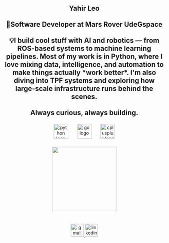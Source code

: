 <h2 align="center">Yahir Leo<br><br>🚀Software Developer at Mars Rover UdeGspace<br><br>💡I build cool stuff with AI and robotics — from ROS-based systems to machine learning pipelines. Most of my work is in Python, where I love mixing data, intelligence, and automation to make things actually *work better*. I'm also diving into TPF systems and exploring how large-scale infrastructure runs behind the scenes.<br><br>Always curious, always building.</h2>

###

###

<div align="center">
  <img src="https://cdn.jsdelivr.net/gh/devicons/devicon/icons/python/python-original.svg" height="45" alt="python logo"  />
  <img width="20" />
  <img src="https://cdn.jsdelivr.net/gh/devicons/devicon/icons/go/go-original.svg" height="45" alt="go logo"  />
  <img width="20" />
  <img src="https://cdn.jsdelivr.net/gh/devicons/devicon/icons/cplusplus/cplusplus-original.svg" height="45" alt="cplusplus logo"  />
</div>

###

<div align="center">
  <img align="center" height="200" src="https://media.giphy.com/media/ytBoIyQ7ArpRirP0oh/giphy.gif?cid=ecf05e47u1d17flqp3oylddwdk7ybaic5h63fen49f2zzkvk&ep=v1_gifs_search&rid=giphy.gif&ct=g"  />
</div>

###

<br clear="both">

<div align="center">
  <a href="mailto:yahir.banuelos.leo@gmail.com" target="_blank">
    <img src="https://img.shields.io/static/v1?message=Gmail&logo=gmail&label=&color=D14836&logoColor=white&labelColor=&style=for-the-badge" height="40" alt="gmail logo" />
  </a>
  <a href="https://www.linkedin.com/in/yahir-leo/" target="_blank">
    <img src="https://img.shields.io/static/v1?message=LinkedIn&logo=linkedin&label=&color=0077B5&logoColor=white&labelColor=&style=for-the-badge" height="40" alt="linkedin logo" />
  </a>
</div>

###

<br clear="both">

###
